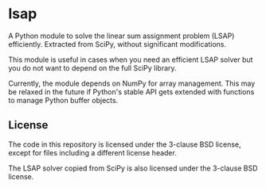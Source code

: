 lsap
====

A Python module to solve the linear sum assignment problem (LSAP) efficiently.
Extracted from SciPy, without significant modifications.

This module is useful in cases when you need an efficient LSAP solver but you
do not want to depend on the full SciPy library.

Currently, the module depends on NumPy for array management. This may be
relaxed in the future if Python's stable API gets extended with functions to
manage Python buffer objects.

License
-------

The code in this repository is licensed under the 3-clause BSD license, except
for files including a different license header.

The LSAP solver copied from SciPy is also licensed under the 3-clause BSD
license.


